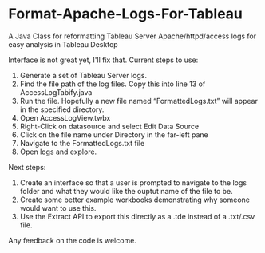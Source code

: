 # Format-Apache-Logs-For-Tableau
A Java Class for reformatting Tableau Server Apache/httpd/access logs for easy analysis in Tableau Desktop

Interface is not great yet, I'll fix that. Current steps to use:

1.	Generate a set of Tableau Server logs.
2.	Find the file path of the log files. Copy this into line 13 of AccessLogTabify.java
3.	Run the file. Hopefully a new file named “FormattedLogs.txt” will appear in the specified directory.
4.	Open AccessLogView.twbx
5.	Right-Click on datasource and select Edit Data Source
6.	Click on the file name under Directory in the far-left pane
7.	Navigate to the FormattedLogs.txt file
8.	Open logs and explore.

Next steps:

1.	Create an interface so that a user is prompted to navigate to the logs folder and what they would like the ouptut name of the file to be.
2.	Create some better example workbooks demonstrating why someone would want to use this.
3.	Use the Extract API to export this directly as a .tde instead of a .txt/.csv file.

Any feedback on the code is welcome.
